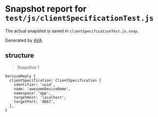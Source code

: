 # Snapshot report for `test/js/clientSpecificationTest.js`

The actual snapshot is saved in `clientSpecificationTest.js.snap`.

Generated by [AVA](https://ava.li).

## structure

> Snapshot 1

    ServiceReply {
      clientSpecification: ClientSpecification {
        identifier: 'uuid',
        name: 'awesomeDeviceName',
        namespace: 'app',
        targetHost: 'localhost',
        targetPort: '8667',
      },
    }
